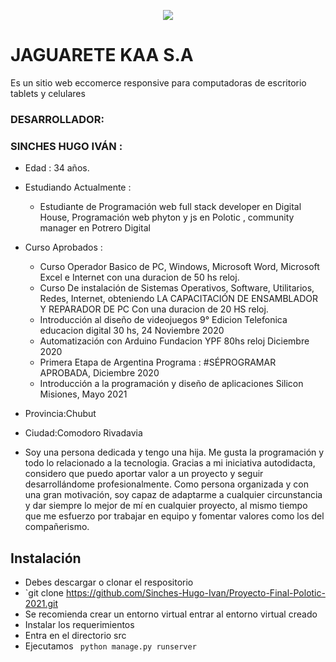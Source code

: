   <p align="center"><img src="https://user-images.githubusercontent.com/84039185/124403831-a3a96380-dd0e-11eb-92bd-f12f7e31f071.jpg"></p>


# JAGUARETE KAA S.A
 Es un sitio web eccomerce  responsive para computadoras de escritorio tablets  y celulares 
>

 

### DESARROLLADOR:
>

 ### SINCHES HUGO IVÁN :
>
- Edad : 34 años.
- Estudiando Actualmente : 
  - Estudiante de Programación web full stack developer en Digital House, Programación web phyton y js en Polotic  , community manager en Potrero Digital 
- Curso Aprobados :
  - Curso Operador Basico de PC, Windows, Microsoft Word, Microsoft Excel e Internet con una duracion de 50 hs reloj.
  - Curso De instalación de Sistemas Operativos, Software, Utilitarios, Redes, Internet, obteniendo  LA CAPACITACIÓN DE ENSAMBLADOR Y REPARADOR DE PC Con una duracion de 20 HS reloj.
  - Introducción al diseño de videojuegos 9° Edicion Telefonica educacion digital 30 hs, 24 Noviembre 2020
  - Automatización con Arduino Fundacion YPF  80hs reloj Diciembre 2020
  - Primera Etapa de Argentina Programa : #SÉPROGRAMAR   APROBADA, Diciembre 2020
  - Introducción a  la programación y diseño de aplicaciones Silicon  Misiones, Mayo 2021
- Provincia:Chubut
- Ciudad:Comodoro Rivadavia

 
- Soy una persona dedicada y tengo una hija. Me gusta la programación y todo lo relacionado a la tecnologia. Gracias a mi iniciativa autodidacta, considero que puedo aportar valor a un proyecto y seguir desarrollándome profesionalmente.
Como persona organizada y con una gran motivación, soy capaz de adaptarme a cualquier circunstancia y dar siempre lo mejor de mí en cualquier proyecto, al mismo tiempo que me esfuerzo por trabajar en equipo y fomentar valores como los del compañerismo. 


 ## Instalación
- Debes descargar o clonar el respositorio
- `git clone https://github.com/Sinches-Hugo-Ivan/Proyecto-Final-Polotic-2021.git
- Se recomienda crear un entorno virtual  entrar al entorno virtual creado
-  Instalar los requerimientos
- Entra en el directorio  src
- Ejecutamos ` python manage.py runserver`
